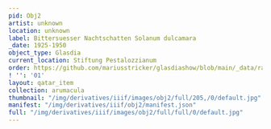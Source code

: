 ```yaml
---
pid: Obj2
artist: unknown
location: unknown
label: Bittersuesser Nachtschatten Solanum dulcamara
_date: 1925-1950
object_type: Glasdia
current_location: Stiftung Pestalozzianum
order: https://github.com/mariusstricker/glasdiashow/blob/main/_data/raw_images/glasdia/obj2.jpg
! '': '01'
layout: qatar_item
collection: arumacula
thumbnail: "/img/derivatives/iiif/images/obj2/full/205,/0/default.jpg"
manifest: "/img/derivatives/iiif/obj2/manifest.json"
full: "/img/derivatives/iiif/images/obj2/full/full/0/default.jpg"
---
```

